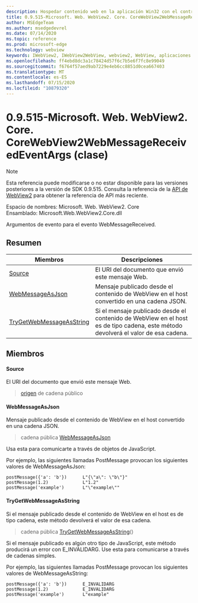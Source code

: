 ```yaml
---
description: Hospedar contenido web en la aplicación Win32 con el control Microsoft Edge WebView2
title: 0.9.515-Microsoft. Web. WebView2. Core. CoreWebView2WebMessageReceivedEventArgs
author: MSEdgeTeam
ms.author: msedgedevrel
ms.date: 07/14/2020
ms.topic: reference
ms.prod: microsoft-edge
ms.technology: webview
keywords: IWebView2, IWebView2WebView, webview2, WebView, aplicaciones Win32, Win32, Edge, ICoreWebView2, ICoreWebView2Controller, control de explorador, HTML Edge
ms.openlocfilehash: ff4ebd8dc3a1c78424d57f6c7b5e6f7fc8e99049
ms.sourcegitcommit: f6764f57aed9ab7229e4eb6cc8851d0cea667403
ms.translationtype: MT
ms.contentlocale: es-ES
ms.lasthandoff: 07/15/2020
ms.locfileid: "10879320"
---
```

# 0.9.515-Microsoft. Web. WebView2. Core. CoreWebView2WebMessageReceivedEventArgs (clase) 

> [!NOTE]
> Esta referencia puede modificarse o no estar disponible para las versiones posteriores a la versión de SDK 0.9.515. Consulta la referencia de la [API de WebView2](../../../webview2-api-reference.md) para obtener la referencia de API más reciente.

Espacio de nombres: Microsoft. Web. WebView2. Core \
Ensamblado: Microsoft.Web.WebView2.Core.dll

Argumentos de evento para el evento WebMessageReceived.

## Resumen

 Miembros                        | Descripciones
--------------------------------|---------------------------------------------
[Source](#source) | El URI del documento que envió este mensaje Web.
[WebMessageAsJson](#webmessageasjson) | Mensaje publicado desde el contenido de WebView en el host convertido en una cadena JSON.
[TryGetWebMessageAsString](#trygetwebmessageasstring) | Si el mensaje publicado desde el contenido de WebView en el host es de tipo cadena, este método devolverá el valor de esa cadena.

## Miembros

#### Source 

El URI del documento que envió este mensaje Web.

> [origen](#source) de cadena público

#### WebMessageAsJson 

Mensaje publicado desde el contenido de WebView en el host convertido en una cadena JSON.

> cadena pública [WebMessageAsJson](#webmessageasjson)

Usa esta para comunicarte a través de objetos de JavaScript.

Por ejemplo, las siguientes llamadas PostMessage provocan los siguientes valores de WebMessageAsJson:

```
postMessage({'a': 'b'})      L"{\"a\": \"b\"}"
postMessage(1.2)             L"1.2"
postMessage('example')       L"\"example\""
```

#### TryGetWebMessageAsString 

Si el mensaje publicado desde el contenido de WebView en el host es de tipo cadena, este método devolverá el valor de esa cadena.

> cadena pública [TryGetWebMessageAsString](#trygetwebmessageasstring)()

Si el mensaje publicado es algún otro tipo de JavaScript, este método producirá un error con E_INVALIDARG. Use esta para comunicarse a través de cadenas simples.

Por ejemplo, las siguientes llamadas PostMessage provocan los siguientes valores de WebMessageAsString:

```
postMessage({'a': 'b'})      E_INVALIDARG
postMessage(1.2)             E_INVALIDARG
postMessage('example')       L"example"
```

